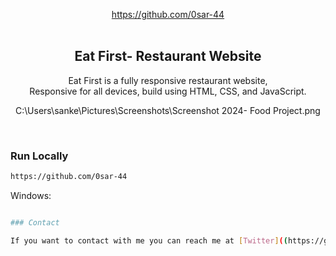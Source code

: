 <div align="center">
  
  https://github.com/0sar-44
  <br />
  <br />

  <h2 align="center">Eat First- Restaurant Website</h2>

  Eat First is a fully responsive restaurant website, <br />Responsive for all devices, build using HTML, CSS, and JavaScript.

  
C:\Users\sanke\Pictures\Screenshots\Screenshot 2024- Food Project.png

</div>

<br />





### Run Locally




```bash
https://github.com/0sar-44
```

Windows:

```bash

### Contact

If you want to contact with me you can reach me at [Twitter]((https://github.com/0sar-44)https://github.com/0sar-44).
